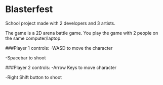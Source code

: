 # Blasterfest
School project made with 2 developers and 3 artists. 

The game is a 2D arena battle game. You play the game with 2 people on the same computer/laptop.

###Player 1 controls:
-WASD to move the character

-Spacebar to shoot

###Player 2 controls:
-Arrow Keys to move character

-Right Shift button to shoot
